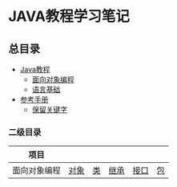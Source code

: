 # JAVA教程学习笔记
## 总目录
- [Java教程](https://github.com/oovy/java-tutorial/blob/main/docs/java/README.md)
	- [面向对象编程](https://github.com/oovy/java-tutorial/blob/main/docs/java/oop/README.md)
	- [语言基础](https://github.com/oovy/java-tutorial/blob/main/docs/java/language-basics/README.md)
- [参考手册]()
	- [保留关键字](https://github.com/oovy/java-tutorial/blob/main/docs/java/reference/keywords.md)



### 二级目录
| 项目 |   |   |   |   |   |
| :------------: | :------------: | :------------: | :------------: | :------------: | :------------: |
| 面向对象编程 | [对象](https://github.com/oovy/java-tutorial/blob/main/docs/java/oop/object.md) | [类](https://github.com/oovy/java-tutorial/blob/main/docs/java/oop/class.md) | [继承](https://github.com/oovy/java-tutorial/blob/main/docs/java/oop/inheritance.md) | [接口](https://github.com/oovy/java-tutorial/blob/main/docs/java/oop/interface.md) | [包](https://github.com/oovy/java-tutorial/blob/main/docs/java/oop/package.md) |
